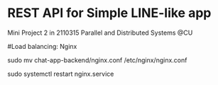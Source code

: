 # REST API for Simple LINE-like app

Mini Project 2 in 2110315 Parallel and Distributed Systems @CU

#Load balancing: Nginx

sudo mv chat-app-backend/nginx.conf /etc/nginx/nginx.conf

sudo systemctl restart nginx.service
